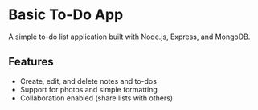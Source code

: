 # Basic To-Do App

A simple to-do list application built with Node.js, Express, and MongoDB.

## Features
- Create, edit, and delete notes and to-dos
- Support for photos and simple formatting
- Collaboration enabled (share lists with others)
